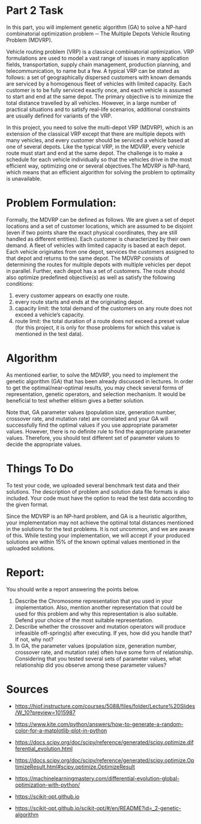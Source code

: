 # Part 2 Task
In this part, you will implement genetic algorithm (GA) to solve a NP-hard combinatorial optimization problem ─ The Multiple Depots Vehicle Routing Problem (MDVRP).

Vehicle routing problem (VRP) is a classical combinatorial optimization. VRP formulations are used to model a vast range of issues in many application fields, transportation, supply chain management, production planning, and telecommunication, to name but a few. A typical VRP can be stated as follows: a set of geographically dispersed customers with known demands are serviced by a homogenous fleet of vehicles with limited capacity. Each customer is to be fully serviced exactly once, and each vehicle is assumed to start and end at the same depot. The primary objective is to minimize the total distance travelled by all vehicles. However, in a large number of practical situations and to satisfy real-life scenarios, additional constraints are usually defined for variants of the VRP.

In this project, you need to solve the multi-depot VRP (MDVRP), which is an extension of the classical VRP except that there are multiple depots with many vehicles, and every customer should be serviced a vehicle based at one of several depots. Like the typical VRP, in the MDVRP, every vehicle route must start and end at the same depot. The challenge is to make a schedule for each vehicle individually so that the vehicles drive in the most efficient way, optimizing one or several objectives.The MDVRP is NP-hard, which means that an efficient algorithm for solving the problem to optimality is unavailable.

# Problem Formulation:
Formally, the MDVRP can be defined as follows. We are given a set of depot locations and a set of customer locations, which are assumed to be disjoint (even if two points share the exact physical coordinates, they are still handled as different entities). Each customer is characterized by their own demand. A fleet of vehicles with limited capacity is based at each depot. Each vehicle originates from one depot, services the customers assigned to that depot and returns to the same depot. The MDVRP consists of determining the routes for multiple depots with multiple vehicles per depot in parallel. Further, each depot has a set of customers. The route should also optimize predefined objective(s) as well as satisfy the following conditions:

1. every customer appears on exactly one route.
2. every route starts and ends at the originating depot.
3. capacity limit: the total demand of the customers on any route does not exceed a vehicle’s capacity.
4. route limit: the total duration of a route does not exceed a preset value (for this project, it is only for those problems for which this value is mentioned in the test data).

# Algorithm
As mentioned earlier, to solve the MDVRP, you need to implement the genetic algorithm (GA) that has been already discussed in lectures. In order to get the optimal/near-optimal results, you may check several forms of representation, genetic operators, and selection mechanism. It would be beneficial to test whether elitism gives a better solution.

Note that, GA parameter values (population size, generation number, crossover rate, and mutation rate) are correlated and your GA will successfully find the optimal values if you use appropriate parameter values. However, there is no definite rule to find the appropriate parameter values. Therefore, you should test different set of parameter values to decide the appropriate values.

# Things To Do
To test your code, we uploaded several benchmark test data and their solutions. The description of problem and solution data file formats is also included. Your code must have the option to read the test data according to the given format.

Since the MDVRP is an NP-hard problem, and GA is a heuristic algorithm, your implementation may not achieve the optimal total distances mentioned in the solutions for the test problems. It is not uncommon, and we are aware of this. While testing your implementation, we will accept if your produced solutions are within 15% of the known optimal values mentioned in the uploaded solutions.

# Report:
You should write a report answering the points below.
1. Describe the Chromosome representation that you used in your implementation. Also, mention another representation that could be used for this problem and why this representation is also suitable. Defend your choice of the most suitable representation.
2. Describe whether the crossover and mutation operators will produce infeasible off-spring(s) after executing. If yes, how did you handle that? If not, why not?
3. In GA, the parameter values (population size, generation number, crossover rate, and mutation rate) often have some form of relationship. Considering that you tested several sets of parameter values, what relationship did you observe among these parameter values?

# Sources
- https://hiof.instructure.com/courses/5088/files/folder/Lecture%20Slides/W_10?preview=1015987
- https://www.kite.com/python/answers/how-to-generate-a-random-color-for-a-matplotlib-plot-in-python

- https://docs.scipy.org/doc/scipy/reference/generated/scipy.optimize.differential_evolution.html
- https://docs.scipy.org/doc/scipy/reference/generated/scipy.optimize.OptimizeResult.html#scipy.optimize.OptimizeResult
- https://machinelearningmastery.com/differential-evolution-global-optimization-with-python/
- https://scikit-opt.github.io
- https://scikit-opt.github.io/scikit-opt/#/en/README?id=_2-genetic-algorithm
